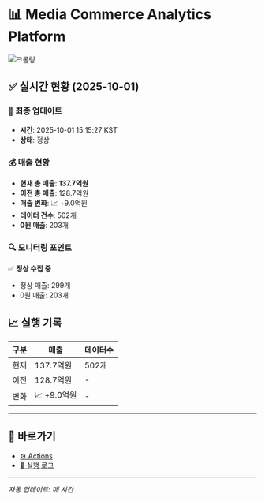 # 📊 Media Commerce Analytics Platform

![크롤링](https://img.shields.io/badge/크롤링-정상-green)

## ✅ 실시간 현황 (2025-10-01)

### 📍 최종 업데이트
- **시간**: 2025-10-01 15:15:27 KST
- **상태**: 정상

### 💰 매출 현황
- **현재 총 매출**: **137.7억원**
- **이전 총 매출**: 128.7억원
- **매출 변화**: 📈 +9.0억원
- **데이터 건수**: 502개
- **0원 매출**: 203개

### 🔍 모니터링 포인트

✅ **정상 수집 중**
- 정상 매출: 299개
- 0원 매출: 203개


## 📈 실행 기록

| 구분 | 매출 | 데이터수 |
|------|------|----------|
| 현재 | 137.7억원 | 502개 |
| 이전 | 128.7억원 | - |
| 변화 | 📈 +9.0억원 | - |

---

## 🔗 바로가기

- [⚙️ Actions](../../actions)
- [📝 실행 로그](../../actions/workflows/daily_scraping.yml)

---

*자동 업데이트: 매 시간*
